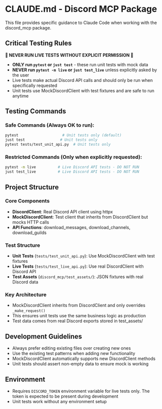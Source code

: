 # CLAUDE.md - Discord MCP Package

This file provides specific guidance to Claude Code when working with the discord_mcp package.

## Critical Testing Rules

**🚨 NEVER RUN LIVE TESTS WITHOUT EXPLICIT PERMISSION 🚨**

- **ONLY run `pytest` or `just test`** - these run unit tests with mock data
- **NEVER run `pytest -m live` or `just test_live`** unless explicitly asked by the user
- Live tests make actual Discord API calls and should only be run when specifically requested
- Unit tests use MockDiscordClient with test fixtures and are safe to run anytime

## Testing Commands

### Safe Commands (Always OK to run):

```bash
pytest                    # Unit tests only (default)
just test                # Unit tests only
pytest tests/test_unit_api.py  # Unit tests only
```

### Restricted Commands (Only when explicitly requested):

```bash
pytest -m live          # Live Discord API tests - DO NOT RUN
just test_live          # Live Discord API tests - DO NOT RUN
```

## Project Structure

### Core Components

- **DiscordClient**: Real Discord API client using httpx
- **MockDiscordClient**: Test client that inherits from DiscordClient but mocks HTTP calls
- **API Functions**: download_messages, download_channels, download_guilds

### Test Structure

- **Unit Tests** (`tests/test_unit_api.py`): Use MockDiscordClient with test fixtures
- **Live Tests** (`tests/test_live_api.py`): Use real DiscordClient with Discord API
- **Test Assets** (`discord_mcp/test_assets/`): JSON fixtures with real Discord data

### Key Architecture

- MockDiscordClient inherits from DiscordClient and only overrides `_make_request()`
- This ensures unit tests use the same business logic as production
- Test data comes from real Discord exports stored in test_assets/

## Development Guidelines

- Always prefer editing existing files over creating new ones
- Use the existing test patterns when adding new functionality
- MockDiscordClient automatically supports new DiscordClient methods
- Unit tests should assert non-empty data to ensure mock is working

## Environment

- Requires `DISCORD_TOKEN` environment variable for live tests only. The token is expected to be present during development
- Unit tests work without any environment setup
